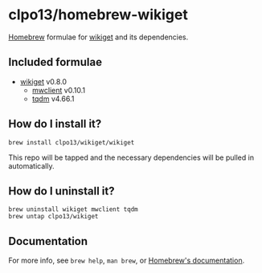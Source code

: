 # clpo13/homebrew-wikiget

[Homebrew](https://brew.sh) formulae for [wikiget](https://github.com/clpo13/wikiget) and its dependencies.

## Included formulae

* [wikiget](https://github.com/clpo13/wikiget) v0.8.0
  * [mwclient](https://github.com/mwclient/mwclient) v0.10.1
  * [tqdm](https://tqdm.github.io/) v4.66.1

## How do I install it?

```shell
brew install clpo13/wikiget/wikiget
```

This repo will be tapped and the necessary dependencies will be pulled in automatically.

## How do I uninstall it?

```shell
brew uninstall wikiget mwclient tqdm
brew untap clpo13/wikiget
```

## Documentation

For more info, see `brew help`, `man brew`, or [Homebrew's documentation](https://docs.brew.sh).
